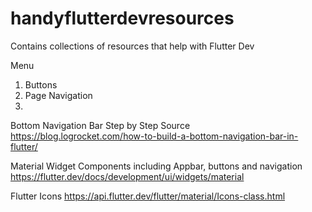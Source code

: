 # handyflutterdevresources
Contains collections of resources that help with Flutter Dev

Menu 
1. Buttons
2. Page Navigation
3. 



Bottom Navigation Bar Step by Step 
Source
https://blog.logrocket.com/how-to-build-a-bottom-navigation-bar-in-flutter/

Material Widget Components including 
Appbar, buttons and navigation 
https://flutter.dev/docs/development/ui/widgets/material

Flutter Icons 
https://api.flutter.dev/flutter/material/Icons-class.html
